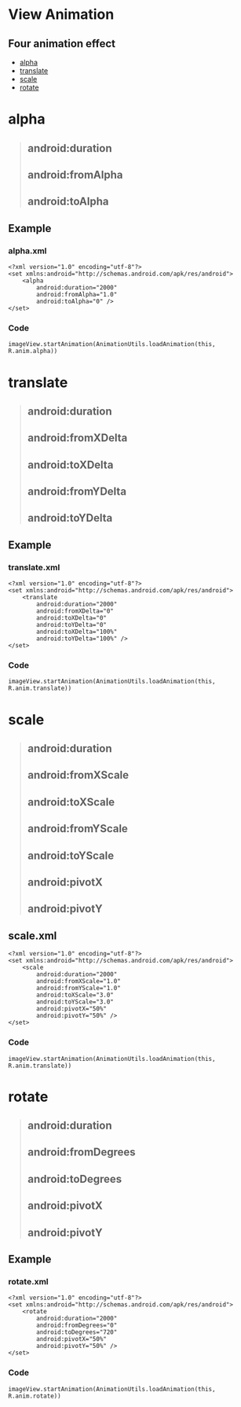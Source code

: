 # View Animation

## Four animation effect
 * [alpha](#alpha)
 * [translate](#translate)
 * [scale](#scale)
 * [rotate](#rotate)

# alpha
>## android:duration
>## android:fromAlpha
>## android:toAlpha
## Example
### alpha.xml
    <?xml version="1.0" encoding="utf-8"?>
    <set xmlns:android="http://schemas.android.com/apk/res/android">
        <alpha
            android:duration="2000"
            android:fromAlpha="1.0"
            android:toAlpha="0" />
    </set>
### Code
    imageView.startAnimation(AnimationUtils.loadAnimation(this, R.anim.alpha))
# translate
>## android:duration
>## android:fromXDelta
>## android:toXDelta
>## android:fromYDelta
>## android:toYDelta
## Example
### translate.xml
    <?xml version="1.0" encoding="utf-8"?>
    <set xmlns:android="http://schemas.android.com/apk/res/android">
        <translate
            android:duration="2000"
            android:fromXDelta="0"
            android:toXDelta="0"
            android:toYDelta="0"
            android:toXDelta="100%"
            android:toYDelta="100%" />
    </set>
### Code
    imageView.startAnimation(AnimationUtils.loadAnimation(this, R.anim.translate))
# scale
>## android:duration
>## android:fromXScale
>## android:toXScale
>## android:fromYScale
>## android:toYScale
>## android:pivotX
>## android:pivotY
## scale.xml
    <?xml version="1.0" encoding="utf-8"?>
    <set xmlns:android="http://schemas.android.com/apk/res/android">
        <scale
            android:duration="2000"
            android:fromXScale="1.0"
            android:fromYScale="1.0"
            android:toXScale="3.0"
            android:toYScale="3.0"
            android:pivotX="50%"
            android:pivotY="50%" />
    </set>
### Code
    imageView.startAnimation(AnimationUtils.loadAnimation(this, R.anim.translate))
# rotate
>## android:duration
>## android:fromDegrees
>## android:toDegrees
>## android:pivotX
>## android:pivotY
## Example
### rotate.xml
    <?xml version="1.0" encoding="utf-8"?>
    <set xmlns:android="http://schemas.android.com/apk/res/android">
        <rotate
            android:duration="2000"
            android:fromDegrees="0"
            android:toDegrees="720"
            android:pivotX="50%"
            android:pivotY="50%" />
    </set>
### Code
    imageView.startAnimation(AnimationUtils.loadAnimation(this, R.anim.rotate))